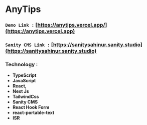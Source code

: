 # **AnyTips**


### `Demo Link :` [https://anytips.vercel.app/](https://anytips.vercel.app)

### `Sanity CMS Link :` [https://sanitysahinur.sanity.studio](https://sanitysahinur.sanity.studio)


### Technology : 
- **TypeScript**
- **JavaScript**
- **React,**
- **Next Js**
- **TailwindCss**
- **Sanity CMS**
- **React Hook Form**
- **react-portable-text**
- **ISR**






